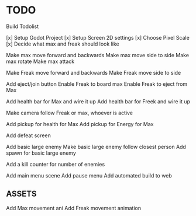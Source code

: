 # TODO

Build Todolist

[x] Setup Godot Project
[x] Setup Screen 2D settings
[x] Choose Pixel Scale
[x] Decide what max and freak should look like

Make max move forward and backwards
Make max move side to side
Make max rotate
Make max attack

Make Freak move forward and backwards
Make Freak move side to side

Add eject/join button
Enable Freak to board max
Enable Freak to eject from Max

Add health bar for Max and wire it up
Add health bar for Freek and wire it up

Make camera follow Freak or max, whoever is active

Add pickup for health for Max
Add pickup for Energy for Max

Add defeat screen

Add basic large enemy
Make basic large enemy follow closest person
Add spawn for basic large enemy

Add a kill counter for number of enemies

Add main menu scene
Add pause menu
Add automated build to web


## ASSETS

Add Max movement ani
Add Freak movement animation